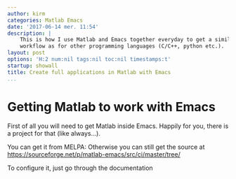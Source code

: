 ```yaml
---
author: kirm
categories: Matlab Emacs
date: '2017-06-14 mer. 11:54'
description: |
    This is how I use Matlab and Emacs together everyday to get a similar
    workflow as for other programming languages (C/C++, python etc.).
layout: post
options: 'H:2 num:nil tags:nil toc:nil timestamps:t'
startup: showall
title: Create full applications in Matlab with Emacs
...
```


Getting Matlab to work with Emacs
=================================

First of all you will need to get Matlab inside Emacs. Happily for you,
there is a project for that (like always...).

You can get it from MELPA: Otherwise you can still get the source at
<https://sourceforge.net/p/matlab-emacs/src/ci/master/tree/>

To configure it, just go through the documentation
